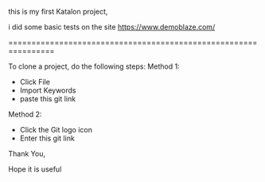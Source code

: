 this is my first Katalon project,

i did some basic tests on the site https://www.demoblaze.com/

================================================================

To clone a project, do the following steps:
Method 1:
- Click File
- Import Keywords
- paste this git link

Method 2:
- Click the Git logo icon
- Enter this git link

Thank You,

Hope it is useful
